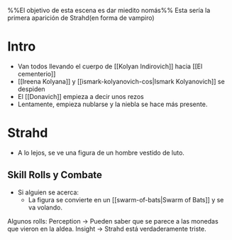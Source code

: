 %%El objetivo de esta escena es dar miedito nomás%%
Esta sería la primera aparición de Strahd(en forma de vampiro)
# Intro
- Van todos llevando el cuerpo de [[Kolyan Indirovich]] hacia [[El cementerio]]
- [[Ireena Kolyana]] y [[ismark-kolyanovich-cos|Ismark Kolyanovich]] se despiden
- El [[Donavich]] empieza a decir unos rezos
- Lentamente, empieza nublarse y la niebla se hace más presente.

# Strahd
- A lo lejos, se ve una figura de un hombre vestido de luto.

## Skill Rolls y Combate
- Si alguien se acerca:
	- La figura se convierte en un [[swarm-of-bats|Swarm of Bats]] y se va volando.

Algunos rolls:
Perception -> Pueden saber que se parece a las monedas que vieron en la aldea.
Insight -> Strahd está verdaderamente triste.
